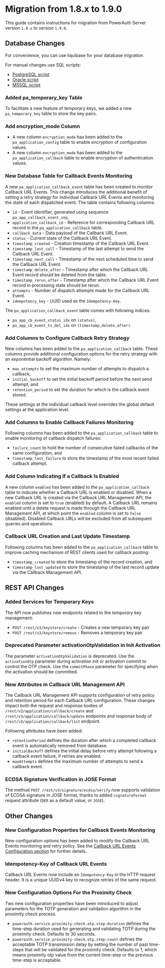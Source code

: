 # Migration from 1.8.x to 1.9.0

This guide contains instructions for migration from PowerAuth Server version `1.8.x` to version `1.9.0`.


## Database Changes

For convenience, you can use liquibase for your database migration.

For manual changes use SQL scripts:

- [PostgreSQL script](./sql/postgresql/migration_1.8.0_1.9.0.sql)
- [Oracle script](./sql/oracle/migration_1.8.0_1.9.0.sql)
- [MSSQL script](./sql/mssql/migration_1.8.0_1.9.0.sql)


### Added pa_temporary_key Table

To facilitate a new feature of temporary keys, we added a new `pa_temporary_key` table to store the key pairs.


### Add encryption_mode Column

* A new column `encryption_mode` has been added to the `pa_application_config` table to enable encryption of configuration values.
* A new column `encryption_mode` has been added to the `pa_application_callback` table to enable encryption of authentication values.

### New Database Table for Callback Events Monitoring

A new `pa_application_callback_event` table has been created to monitor Callback URL Events. This change introduces
the additional benefit of setting a retry strategy for individual Callback URL Events and monitoring the state of each
dispatched event. The table contains following columns:
- `id` - Event identifier, generated using sequence `pa_app_callback_event_seq`.
- `application_callback_id` - Reference for corresponding Callback URL record in the `pa_application_callback` table.
- `callback_data` - Data payload of the Callback URL Event.
- `status` - Current state of the Callback URL Event.
- `timestamp_created` - Creation timestamp of the Callback URL Event.
- `timestamp_last_call` - Timestamp of the last attempt to send the Callback URL Event.
- `timestamp_next_call` - Timestamp of the next scheduled time to send the Callback URL Event.
- `timestamp_delete_after` - Timestamp after which the Callback URL Event record should be deleted from the table.
- `timestamp_rerun_after` - Timestamp after which the Callback URL Event record in processing state should be rerun.
- `attempts` - Number of dispatch attempts made for the Callback URL Event.
- `idempotency_key` - UUID used as the `Idempotency-Key`.

The `pa_application_callback_event` table comes with following indices:
- `pa_app_cb_event_status_idx` on `(status)`,
- `pa_app_cb_event_ts_del_idx` on `(timestamp_delete_after)`.

### Add Columns to Configure Callback Retry Strategy

New columns has been added to the `pa_application_callback` table. These columns provide additional configuration
options for the retry strategy with an exponential backoff algorithm. Namely:
- `max_attempts` to set the maximum number of attempts to dispatch a callback,
- `initial_backoff` to set the initial backoff period before the next send attempt, and
- `retention_period` to set the duration for which is the callback event stored.

These settings at the individual callback level overrides the global default settings at the application level.

### Add Columns to Enable Callback Failures Monitoring

Following columns has been added to the `pa_application_callback` table to enable monitoring of callback dispatch
failures:
- `failure_count` to hold the number of consecutive failed callbacks of the same configuration, and
- `timestamp_last_failure` to store the timestamp of the most recent failed callback attempt.

### Add Column Indicating If a Callback Is Enabled

A new column `enabled` has been added to the `pa_application_callback` table to indicate whether a Callback URL is
enabled or disabled. When a new Callback URL is created via the Callback URL Management API, the `enabled` column is set
to `true` (enabled) by default. A Callback URL remains enabled until a delete request is made through the Callback URL
Management API, at which point the `enabled` column is set to `false` (disabled). Disabled Callback URLs will be
excluded from all subsequent queries and operations.

### Callback URL Creation and Last Update Timestamp

Following columns has been added to the `pa_application_callback` table to improve caching mechanism of REST clients
used for callback posting:
- `timestamp_created` to store the timestamp of the record creation, and
- `timestamp_last_updated` to store the timestamp of the last record update via the Callback Management API.

## REST API Changes

### Added Services for Temporary Keys

The API now publishes new endpoints related to the temporary key management:

- `POST /rest/v3/keystore/create` - Creates a new temporary key pair
- `POST /rest/v3/keystore/remove` - Removes a temporary key pair

### Deprecated Parameter activationOtpValidation in Init Activation

The parameter `activationOtpValidation` is deprecated.
Use the `activationOtp` parameter during activation init or activation commit to control the OTP check.
Use the `commitPhase` parameter for specifying when the activation should be committed.

### New Attributes in Callback URL Management API

The Callback URL Management API supports configuration of retry policy and retention period for each Callback URL
configuration. These changes impact both the request and response bodies of `/rest/v3/application/callback/create`
and `/rest/v3/application/callback/update` endpoints and response body of `/rest/v3/application/callback/list` endpoint.

Following attributes have been added:
- `retentionPeriod` defines the duration after which a completed callback event is automatically removed from database.
- `initialBackoff` defines the initial delay before retry attempt following a callback event failure, if retries are enabled.
- `maxAttempts` defines the maximum number of attempts to send a callback event.

### ECDSA Signature Verification in JOSE Format

The method `POST /rest/v3/signature/ecdsa/verify` now supports validation of ECDSA signature in JOSE format, thanks to added `signatureFormat` request attribute (`DER` as a default value, or `JOSE`).

## Other Changes

### New Configuration Properties for Callback Events Monitoring

New configuration options has been added to modify the Callback URL Events monitoring and retry policy.
See the [Callback URL Events Configuration section](./Configuration-Properties.md#callback-url-events-configuration)
for further details.

### Idempotency-Key of Callback URL Events

Callback URL Events now include an `Idempotency-Key` in the HTTP request header. It is a unique UUIDv4 key to recognize
retries of the same request.

### New Configuration Options For the Proximity Check

Two new configuration properties have been introduced to adjust parameters for the TOTP generation and validation
algorithm in the proximity check process.

- `powerauth.service.proximity-check.otp.step-duration` defines the time-step duration used for generating and
  validating TOTP during the proximity check. Defaults to 30 seconds.
- `powerauth.service.proximity-check.otp.step-count` defines the acceptable TOTP transmission delay by setting the
  number of past time-steps that will be validated for the proximity check. Defaults to 1, which means proximity otp
  value from the current time-step or the previous time-step is acceptable.
